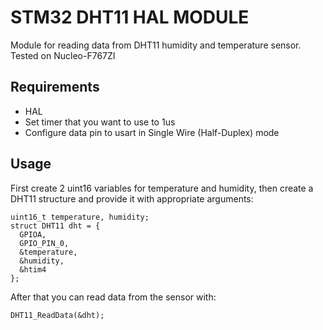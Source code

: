 # STM32 DHT11 HAL MODULE
Module for reading data from DHT11 humidity and temperature sensor.\
Tested on Nucleo-F767ZI

## Requirements
- HAL
- Set timer that you want to use to 1us
- Configure data pin to usart in Single Wire (Half-Duplex) mode

## Usage
First create 2 uint16 variables for temperature and humidity, then create a DHT11 structure and provide it with appropriate arguments:

```
uint16_t temperature, humidity;
struct DHT11 dht = {
  GPIOA,
  GPIO_PIN_0,
  &temperature,
  &humidity,
  &htim4
};
```
After that you can read data from the sensor with:
```
DHT11_ReadData(&dht);
```

